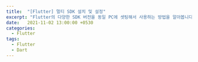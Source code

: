 ```yaml
---
title:  "[Flutter] 멀티 SDK 설치 및 설정"
excerpt: "Flutter의 다양한 SDK 버전을 동일 PC에 셋팅해서 사용하는 방법을 알아봅니다. 기존 앱의 유지/관리를 위해서 간혹 필요합니다."
date:   2021-11-02 13:00:00 +0530
categories:
  - Flutter
tags:
  - Flutter
  - Dart
---
```

